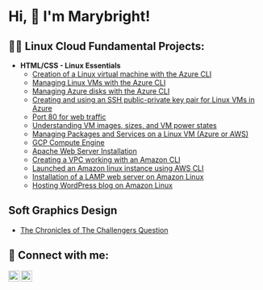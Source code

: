 <h1>Hi, 👋 I'm Marybright! 
<h2>👨‍💻 Linux Cloud Fundamental Projects:</h2>

- <b>HTML/CSS - Linux Essentials</b>
  - [Creation of a Linux virtual machine with the Azure CLI](https://github.com/Marybright007/Week-1-LAB-1)
  - [Managing Linux VMs with the Azure CLI](https://github.com/Marybright007/Week-1-LAB-2)
  - [Managing Azure disks with the Azure CLI](https://github.com/Marybright007/Week-1-LAB-3)
  - [Creating and using an SSH public-private key pair for Linux VMs in Azure](https://github.com/Marybright007/Week-1-LAB-4)
  - [Port 80 for web traffic](https://github.com/Marybright007/Week-2-LAB-1)
  - [Understanding VM images, sizes, and VM power states](https://github.com/Marybright007/Week-2-LAB-2)
  - [Managing Packages and Services on a Linux VM (Azure or AWS)](https://github.com/Marybright007/Week-2-LAB-3)
  - [GCP Compute Engine](https://github.com/Marybright007/Week-3-LAB-1)
  - [Apache Web Server Installation](https://github.com/Marybright007/Week-3-LAB-2)
  - [Creating a VPC working with an Amazon CLI](https://github.com/Marybright007/Week-4-LAB-1)
  - [Launched an Amazon linux instance using AWS CLI](https://github.com/Marybright007/Week-4-LAB-2)
  - [Installation of a LAMP web server on Amazon Linux](https://github.com/Marybright007/Week-4-LAB-3)
  - [Hosting WordPress blog on Amazon Linux](https://github.com/Marybright007/Week-4-LAB-4)
 
<h2> Soft Graphics Design </h2>

- [The Chronicles of The Challengers Question](https://github.com/Marybright007/The-Chronicles-of-TCQ)

<h2> 🤳 Connect with me:</h2>

[<img align="left" alt="JoshMadakor | LinkedIn" width="22px" src="https://cdn.jsdelivr.net/npm/simple-icons@v3/icons/linkedin.svg" />][linkedin]
[<img align="left" alt="JoshMadakor | Instagram" width="22px" src="https://cdn.jsdelivr.net/npm/simple-icons@v3/icons/instagram.svg" />][instagram]

[website]: https://sites.google.com/view/explore-marybright/home 
[instagram]: https://www.instagram.com/may_ree_b/
[linkedin]: https://www.linkedin.com/in/marybright-peter-jimmy
